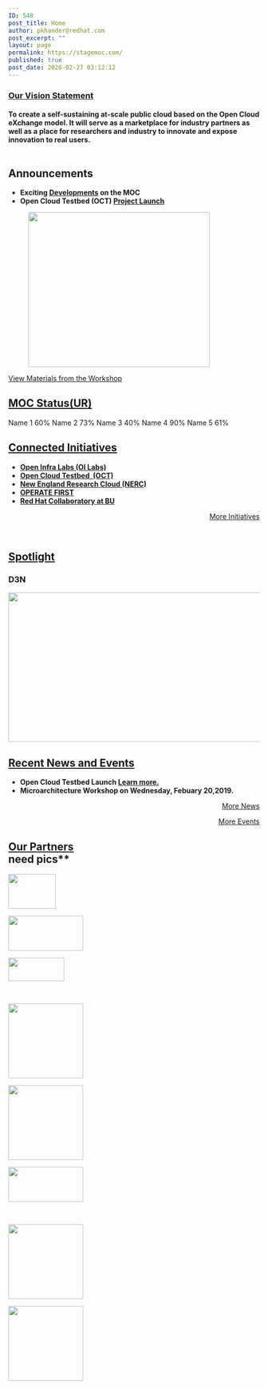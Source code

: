 ```yaml
---
ID: 548
post_title: Home
author: pkhander@redhat.com
post_excerpt: ""
layout: page
permalink: https://stagemoc.com/
published: true
post_date: 2020-02-27 03:12:12
---
```

<h3><u>Our Vision Statement</u><br></h3>		
			<h4>To create a self-sustaining at-scale public cloud based on the Open Cloud eXchange model.   It will serve as a marketplace for industry partners as well as a place for researchers and industry to innovate and expose innovation to real users.<br><br></h4>		
			<h2>Announcements</h2>		
		<ul><li style="text-align: left;"><strong>Exciting <a href="https://stagemoc.com/exciting-developments-on-the-moc/" target="_blank" rel="noopener noreferrer">Developments</a> on the MOC<br /></strong></li><li style="text-align: left;"><strong>Open Cloud Testbed (OCT) <a href="https://massopen.cloud/opencloud-testbed/">Project Launch</a> </strong></li></ul>		
							<figure>
											<a href="https://stagemoc.com/2020-open-cloud-workshop/">
							<img width="364" height="311" src="http://stagemoc.com/wp-content/uploads/2020/02/opencloud.png" alt="" srcset="https://stagemoc.com/wp-content/uploads/2020/02/opencloud.png 364w, https://stagemoc.com/wp-content/uploads/2020/02/opencloud-300x256.png 300w" sizes="(max-width: 364px) 100vw, 364px" />								</a>
											<figcaption></figcaption>
										</figure>
			<a href="https://massopen.cloud/events/2020-open-cloud-workshop/" role="button">
						View Materials from the Workshop
					</a>
			<h2><a href="https://stagemoc.com/service-status/">MOC Status(UR)</a></h2>		
				Name 1
									60%
				Name 2
									73%
				Name 3
									40%
				Name 4
									90%
				Name 5
									61%
			<h2><a href="https://stagemoc.com/related-initives/"><u>Connected Initiatives </u></a></h2>		
		<ul><li style="text-align: left;"><a href="https://openinfralabs.org/"><strong>Open Infra Labs (OI Labs)</strong></a></li><li style="text-align: left;"><strong><a href="http://stagemoc.com/open-cloud-testbedoct/">Open Cloud Testbed  (OCT)</a><br /></strong></li><li style="text-align: left;"><strong><a href="http://stagemoc.com/new-england-research-cloud-nerc/">New England Research Cloud (NERC)</a></strong></li><li style="text-align: left;"><a href="#"><strong>OPERATE FIRST </strong></a></li><li style="text-align: left;"><a href="https://www.bu.edu/rhcollab/"><strong>Red Hat Collaboratory at BU</strong></a></li></ul><p style="text-align: right;"><a href="https://stagemoc.com/connected-initiatives/">More Initiatives</a></p><p style="text-align: right;"> </p>		
			<h2><u>Spotlight </u></h2>		
			<h3>D3N</h3>		
											<a href="https://stagemoc.com/d3n/">
							<img width="600" height="300" src="http://stagemoc.com/wp-content/uploads/2020/02/placeholder-1.png" alt="" srcset="https://stagemoc.com/wp-content/uploads/2020/02/placeholder-1.png 600w, https://stagemoc.com/wp-content/uploads/2020/02/placeholder-1-300x150.png 300w" sizes="(max-width: 600px) 100vw, 600px" />								</a>
			<h2><u>Recent News and Events</u></h2>		
		<ul><li style="text-align: left;"><strong>Open Cloud Testbed Launch <a href="https://www.bu.edu/rhcollab/2020/02/10/colloquium-making-ai-faster-easier-and-safer/">Learn more.</a></strong></li><li style="text-align: left;"><strong>Microarchitecture Workshop on Wednesday, Febuary 20,2019.</strong></li></ul><p style="text-align: right;"><a href="https://stagemoc.com/moc-in-news/">More News</a></p><p style="text-align: right;"><a href="https://stagemoc.com/events/">More Events</a></p>		
			<h2><u>Our Partners</u><br>need pics**</h2>		
		<style type="text/css">
			#gallery-1 {
				margin: auto;
			}
			#gallery-1 .gallery-item {
				float: left;
				margin-top: 10px;
				text-align: center;
				width: 33%;
			}
			#gallery-1 img {
				border: 2px solid #cfcfcf;
			}
			#gallery-1 .gallery-caption {
				margin-left: 0;
			}
			/* see gallery_shortcode() in wp-includes/media.php */
		</style>
		<dl class='gallery-item'>
			<dt class='gallery-icon landscape'>
				<a data-elementor-open-lightbox="yes" data-elementor-lightbox-slideshow="2d1cc5f6" data-elementor-lightbox-title="mit" href='http://stagemoc.com/wp-content/uploads/2020/03/mit.jpg'><img width="95" height="70" src="http://stagemoc.com/wp-content/uploads/2020/03/mit.jpg" alt="" /></a>
			</dt></dl><dl class='gallery-item'>
			<dt class='gallery-icon landscape'>
				<a data-elementor-open-lightbox="yes" data-elementor-lightbox-slideshow="2d1cc5f6" data-elementor-lightbox-title="harvard" href='http://stagemoc.com/wp-content/uploads/2020/03/harvard-e1584550041337.jpg'><img width="150" height="70" src="http://stagemoc.com/wp-content/uploads/2020/03/harvard-150x70.jpg" alt="" /></a>
			</dt></dl><dl class='gallery-item'>
			<dt class='gallery-icon landscape'>
				<a data-elementor-open-lightbox="yes" data-elementor-lightbox-slideshow="2d1cc5f6" data-elementor-lightbox-title="bu" href='http://stagemoc.com/wp-content/uploads/2020/03/bu.jpg'><img width="112" height="47" src="http://stagemoc.com/wp-content/uploads/2020/03/bu.jpg" alt="" /></a>
			</dt></dl><br style="clear: both" /><dl class='gallery-item'>
			<dt class='gallery-icon landscape'>
				<a data-elementor-open-lightbox="yes" data-elementor-lightbox-slideshow="2d1cc5f6" data-elementor-lightbox-title="mass-636x636" href='http://stagemoc.com/wp-content/uploads/2020/02/mass-636x636-1.png'><img width="150" height="150" src="http://stagemoc.com/wp-content/uploads/2020/02/mass-636x636-1-150x150.png" alt="" srcset="https://stagemoc.com/wp-content/uploads/2020/02/mass-636x636-1-150x150.png 150w, https://stagemoc.com/wp-content/uploads/2020/02/mass-636x636-1-300x300.png 300w, https://stagemoc.com/wp-content/uploads/2020/02/mass-636x636-1.png 636w" sizes="(max-width: 150px) 100vw, 150px" /></a>
			</dt></dl><dl class='gallery-item'>
			<dt class='gallery-icon landscape'>
				<a data-elementor-open-lightbox="yes" data-elementor-lightbox-slideshow="2d1cc5f6" data-elementor-lightbox-title="1220px-USAF_logo" href='http://stagemoc.com/wp-content/uploads/2020/02/1220px-USAF_logo-e1584550075316.png'><img width="150" height="150" src="http://stagemoc.com/wp-content/uploads/2020/02/1220px-USAF_logo-150x150.png" alt="" /></a>
			</dt></dl><dl class='gallery-item'>
			<dt class='gallery-icon landscape'>
				<a data-elementor-open-lightbox="yes" data-elementor-lightbox-slideshow="2d1cc5f6" data-elementor-lightbox-title="northeastern" href='http://stagemoc.com/wp-content/uploads/2020/02/northeastern.jpg'><img width="150" height="70" src="http://stagemoc.com/wp-content/uploads/2020/02/northeastern-150x70.jpg" alt="" /></a>
			</dt></dl><br style="clear: both" /><dl class='gallery-item'>
			<dt class='gallery-icon landscape'>
				<a data-elementor-open-lightbox="yes" data-elementor-lightbox-slideshow="2d1cc5f6" data-elementor-lightbox-title="red-hat-logo-b-sample_1" href='http://stagemoc.com/wp-content/uploads/2020/03/red-hat-logo-b-sample_1.png'><img width="150" height="150" src="http://stagemoc.com/wp-content/uploads/2020/03/red-hat-logo-b-sample_1-150x150.png" alt="" /></a>
			</dt></dl><dl class='gallery-item'>
			<dt class='gallery-icon landscape'>
				<a data-elementor-open-lightbox="yes" data-elementor-lightbox-slideshow="2d1cc5f6" data-elementor-lightbox-title="TwoSigma-636x183" href='http://stagemoc.com/wp-content/uploads/2020/03/TwoSigma-636x183-1.png'><img width="150" height="150" src="http://stagemoc.com/wp-content/uploads/2020/03/TwoSigma-636x183-1-150x150.png" alt="" /></a>
			</dt></dl>
			<br style='clear: both' />